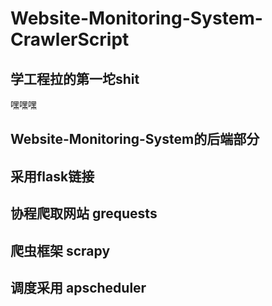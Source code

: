 # Website-Monitoring-System-CrawlerScript
## 学工程拉的第一坨shit

嘿嘿嘿


## Website-Monitoring-System的后端部分
## 采用flask链接
## 协程爬取网站 grequests
## 爬虫框架 scrapy
## 调度采用 apscheduler
